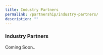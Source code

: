 ```yaml
---
title: Industry Partners
permalink: /partnership/industry-partners/
description: ""
---
```

### Industry Partners

Coming Soon..